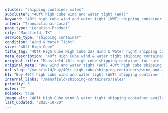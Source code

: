 ```yaml
---
cluster: "shipping container sales"
subcluster: "40ft high cube wind and water tight (WWT)"
keyword: "40ft high cube wind and water tight (WWT) shipping container for sale Mansfield, TX"
intent: "Transactional-Local"
page_type: "Location-Product"
city: "Mansfield, TX"
service_type: "shipping container"
condition: "Wind & Water Tight"
size: "40ft High Cube"
title_tag: "40ft High Cube High Cube 2a7 Wind & Water Tight shipping container Sales in Mansfield | LC Container"
meta_description: "40ft High Cube wind & water tight shipping container sales in Mansfield. High cube containers with extra height. Fast delivery, competitive pricing. Serving shipping containers area. Quote ID: 76R. Call (214) 524-4168 for your free quote today."
original_title: "Mansfield 40ft high cube shipping container for sale | LC"
original_meta: "Buy wind and water tight (WWT) 40ft high cube shipping container sale with local delivery in Mansfield, TX. LC Container — local Since 2003. Request a fast quote today."
url_slug: "/mansfield/buy/40ft-high-cube/shipping-containers/wind-and-water-tight-wwt"
h1: "Buy 40ft high cube wind and water tight (WWT) shipping container in Mansfield"
internal_links: "/mansfield/shipping-containers/sales"
priority: 3
notes: ""
noindex: true
image_alt: "40ft High Cube wind & water tight shipping container available for delivery in Mansfield"
last_updated: "2025-10-20"
---
```


<!-- TODO: Add unique city/inventory copy, images, and internal links here. -->
